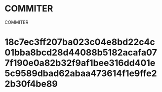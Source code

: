 # COMMITER
COMMITER






# 18c7ec3ff207ba023c04e8bd22c4c01bba8bcd28d44088b5182acafa077f190e0a82b32f9af1bee316dd401e5c9589dbad62abaa473614f1e9ffe22b30f4be89
